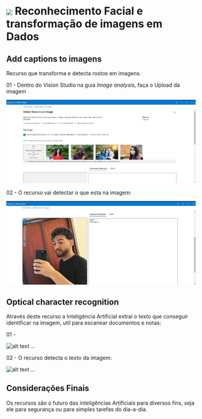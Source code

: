<h1>
    <a href="https://www.dio.me/">
     <img align="center" width="60px" src="https://hermes.dio.me/lab_projects/badges/f38a62b8-2880-4fd2-82ff-ba263ce97cdb.png"></a>
    <span> Reconhecimento Facial e transformação de imagens em Dados</span>
</h1>

## Add captions to imagens
Recurso que transforma e detecta rostos em imagens.

01 - Dentro do Vision Studio na guia *Image analysis*, faça o Upload da imagem

<img src="PortalVision3.jpg">


02 - O recurso vai detectar o que esta na imagem:   

<img src="output/001.jpg">


## Optical character recognition
Através deste recurso a Inteligência Artificial extrai o texto que conseguir identificar na imagem, util para escanear documentos e notas:

01 - 

![alt text](outputs/03.PNG)
...


02 - O recurso detecta o texto da imagem:

![alt text](outputs/04.PNG)
...

## Considerações Finais

 Os recursos são o futuro das inteligências Artificiais para diversos fins, seja ele para segurança ou para simples tarefas do dia-a-dia.

